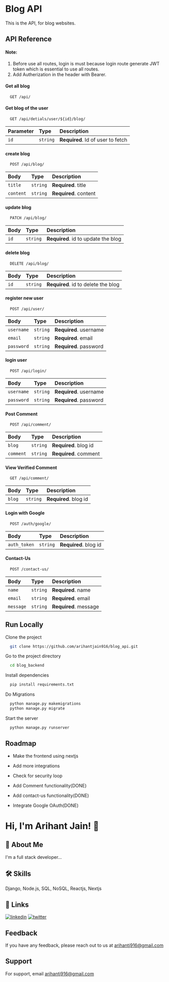 
# Blog API

This is the API, for blog websites. 


## API Reference

#### Note: 
1. Before use all routes, login is must because login route generate JWT token which is essential to use all routes. 
2. Add Autherization in the header with Bearer.

#### Get all blog

```http
  GET /api/
```


#### Get blog of the user

```http
  GET /api/detials/user/${id}/blog/
```

| Parameter | Type     | Description                       |
| :-------- | :------- | :-------------------------------- |
| `id`      | `string` | **Required**. Id of user to fetch |

#### create blog 

```http
  POST /api/blog/
```

| Body      | Type     | Description                       |
| :-------- | :------- | :-------------------------------- |
| `title`   | `string` | **Required**. title               |
| `content` | `string` | **Required**. content             |

#### update blog 

```http
  PATCH /api/blog/
```

| Body      | Type     | Description                       |
| :-------- | :------- | :-------------------------------- |
| `id`      | `string` | **Required**. id to update the blog|


#### delete blog 

```http
  DELETE /api/blog/
```

| Body      | Type     | Description                       |
| :-------- | :------- | :-------------------------------- |
| `id`      | `string` | **Required**. id to delete the blog|

#### register new user

```http
  POST /api/user/
```

| Body      | Type     | Description                       |
| :-------- | :------- | :-------------------------------- |
| `username`| `string` | **Required**. username            |
| `email`   | `string` | **Required**. email               |
| `password`| `string` | **Required**. password            |

#### login user

```http
  POST /api/login/
```

| Body      | Type     | Description                       |
| :-------- | :------- | :-------------------------------- |
| `username`| `string` | **Required**. username            |
| `password`| `string` | **Required**. password            |

#### Post Comment

```http
  POST /api/comment/
```

| Body      | Type     | Description                       |
| :-------- | :------- | :-------------------------------- |
| `blog`    | `string` | **Required**. blog id             |
| `comment` | `string` | **Required**. comment             |

#### View Verified Comment

```http
  GET /api/comment/
```

| Body      | Type     | Description                       |
| :-------- | :------- | :-------------------------------- |
| `blog`    | `string` | **Required**. blog id             |

#### Login with Google

```http
  POST /auth/google/
```

| Body      | Type     | Description                       |
| :-------- | :------- | :-------------------------------- |
|`auth_token`| `string` | **Required**. blog id             |

#### Contact-Us

```http
  POST /contact-us/
```

| Body      | Type     | Description                       |
| :-------- | :------- | :-------------------------------- |
|`name`     | `string` | **Required**. name                 |
|`email`    | `string` | **Required**. email                |
|`message`  | `string` | **Required**.  message             |





## Run Locally

Clone the project

```bash
  git clone https://github.com/arihantjain916/blog_api.git
```

Go to the project directory

```bash
  cd blog_backend
```

Install dependencies

```bash
  pip install requirements.txt
```
Do Migrations

```bash
  python manage.py makemigrations
  python manage.py migrate
```

Start the server

```bash
  python manage.py runserver
```


## Roadmap

- Make the frontend using nextjs

- Add more integrations

- Check for security loop

- Add Comment functionality(DONE)

- Add contact-us functionality(DONE)

- Integrate Google OAuth(DONE)


# Hi, I'm Arihant Jain! 👋


## 🚀 About Me
I'm a full stack developer...


## 🛠 Skills
Django, Node.js, SQL, NoSQL, Reactjs, Nextjs


## 🔗 Links
[![linkedin](https://img.shields.io/badge/linkedin-0A66C2?style=for-the-badge&logo=linkedin&logoColor=white)](https://www.linkedin.com/in/arihantjain916)
[![twitter](https://img.shields.io/badge/twitter-1DA1F2?style=for-the-badge&logo=twitter&logoColor=white)](https://twitter.com/arihantjain916)


## Feedback

If you have any feedback, please reach out to us at arihantj916@gmail.com


## Support

For support, email arihantj916@gmail.com 

